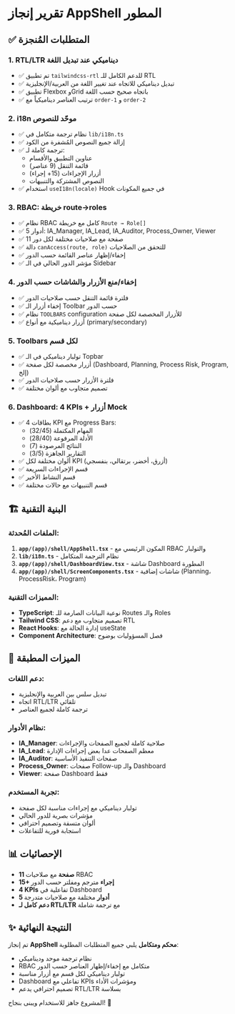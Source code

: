 # تقرير إنجاز AppShell المطور

## ✅ المتطلبات المُنجزة

### 1. **RTL/LTR ديناميكي عند تبديل اللغة**

- ✅ تم تطبيق `tailwindcss-rtl` للدعم الكامل للـ RTL
- ✅ تبديل ديناميكي للاتجاه عند تغيير اللغة من العربية/الإنجليزية
- ✅ تطبيق Flexbox وGrid باتجاه صحيح حسب اللغة
- ✅ ترتيب العناصر ديناميكياً مع `order-1` و `order-2`

### 2. **i18n موحّد للنصوص**

- ✅ نظام ترجمة متكامل في `lib/i18n.ts`
- ✅ إزالة جميع النصوص المُشفرة من الكود
- ✅ ترجمة كاملة لـ:
  - عناوين التطبيق والأقسام
  - قائمة التنقل (9 عناصر)
  - أزرار الإجراءات (15+ إجراء)
  - النصوص المشتركة والتنبيهات
- ✅ استخدام `useI18n(locale)` Hook في جميع المكونات

### 3. **RBAC: خريطة route→roles**

- ✅ نظام RBAC كامل مع خريطة `Route → Role[]`
- ✅ 5 أدوار: IA_Manager, IA_Lead, IA_Auditor, Process_Owner, Viewer
- ✅ 11 صفحة مع صلاحيات مختلفة لكل دور
- ✅ دالة `canAccess(route, role)` للتحقق من الصلاحيات
- ✅ إخفاء/إظهار عناصر القائمة حسب الدور
- ✅ مؤشر الدور الحالي في الـ Sidebar

### 4. **إخفاء/منع الأزرار والشاشات حسب الدور**

- ✅ فلترة قائمة التنقل حسب صلاحيات الدور
- ✅ إخفاء أزرار الـ Toolbar حسب الدور
- ✅ نظام `TOOLBARS` configuration للأزرار المخصصة لكل صفحة
- ✅ أزرار ديناميكية مع أنواع (primary/secondary)

### 5. **Toolbars لكل قسم**

- ✅ تولبار ديناميكي في الـ Topbar
- ✅ أزرار مخصصة لكل صفحة (Dashboard, Planning, Process Risk, Program, إلخ)
- ✅ فلترة الأزرار حسب صلاحيات الدور
- ✅ تصميم متجاوب مع ألوان مختلفة

### 6. **Dashboard: 4 KPIs + أزرار Mock**

- ✅ 4 بطاقات KPI مع Progress Bars:
  - المهام المكتملة (32/45)
  - الأدلة المرفوعة (28/40)
  - النتائج المرصودة (7)
  - التقارير الجاهزة (3/5)
- ✅ ألوان مختلفة لكل KPI (أزرق، أخضر، برتقالي، بنفسجي)
- ✅ قسم الإجراءات السريعة
- ✅ قسم النشاط الأخير
- ✅ قسم التنبيهات مع حالات مختلفة

## 🏗️ البنية التقنية

### الملفات المُحدثة:

1. **`app/(app)/shell/AppShell.tsx`** - المكون الرئيسي مع RBAC والتولبار
2. **`lib/i18n.ts`** - نظام الترجمة المتكامل
3. **`app/(app)/shell/DashboardView.tsx`** - شاشة Dashboard المطورة
4. **`app/(app)/shell/ScreenComponents.tsx`** - شاشات إضافية (Planning، ProcessRisk، Program)

### المميزات التقنية:

- **TypeScript**: نوعية البيانات الصارمة للـ Routes والـ Roles
- **Tailwind CSS**: تصميم متجاوب مع دعم RTL
- **React Hooks**: إدارة الحالة مع useState
- **Component Architecture**: فصل المسؤوليات بوضوح

## 🎯 الميزات المطبقة

### دعم اللغات:

- تبديل سلس بين العربية والإنجليزية
- اتجاه RTL/LTR تلقائي
- ترجمة كاملة لجميع العناصر

### نظام الأدوار:

- **IA_Manager**: صلاحية كاملة لجميع الصفحات والإجراءات
- **IA_Lead**: معظم الصفحات عدا بعض إجراءات الإدارة
- **IA_Auditor**: صفحات التنفيذ الأساسية
- **Process_Owner**: صفحات Follow-up والـ Dashboard
- **Viewer**: صفحة Dashboard فقط

### تجربة المستخدم:

- تولبار ديناميكي مع إجراءات مناسبة لكل صفحة
- مؤشرات بصرية للدور الحالي
- ألوان متسقة وتصميم احترافي
- استجابة فورية للتفاعلات

## 📊 الإحصائيات

- **11 صفحة** مع صلاحيات RBAC
- **15+ إجراء** مترجم ومفلتر حسب الدور
- **4 KPIs** تفاعلية في Dashboard
- **5 أدوار** مختلفة مع صلاحيات متدرجة
- **دعم كامل لـ RTL/LTR** مع ترجمة شاملة

## ✨ النتيجة النهائية

تم إنجاز **AppShell محكم ومتكامل** يلبي جميع المتطلبات المطلوبة:

- نظام ترجمة موحد وديناميكي
- RBAC متكامل مع إخفاء/إظهار العناصر حسب الدور
- تولبار ديناميكي لكل قسم مع أزرار مناسبة
- Dashboard تفاعلي مع KPIs ومؤشرات الأداء
- تصميم احترافي يدعم RTL/LTR بسلاسة

المشروع جاهز للاستخدام ويبنى بنجاح! 🎉
